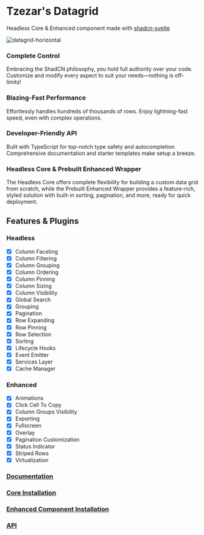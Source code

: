 # Tzezar's Datagrid

Headless Core & Enhanced component made with [shadcn-svelte](https://next.shadcn-svelte.com/)

![datagrid-horizontal](https://github.com/user-attachments/assets/1388e9c8-b284-4d25-afab-68edbb5c2c6e)

### Complete Control

Embracing the ShadCN philosophy, you hold full authority over your code. Customize and modify every aspect to suit your needs—nothing is off-limits!

### Blazing-Fast Performance

Effortlessly handles hundreds of thousands of rows. Enjoy lightning-fast speed, even with complex operations.

### Developer-Friendly API

Built with TypeScript for top-notch type safety and autocompletion. Comprehensive documentation and starter templates make setup a breeze.

### Headless Core & Prebuilt Enhanced Wrapper

The Headless Core offers complete flexibility for building a custom data grid from scratch, while the Prebuilt Enhanced Wrapper provides a feature-rich, styled solution with built-in sorting, pagination, and more, ready for quick deployment.

## Features & Plugins

### Headless

- [x] Column Faceting
- [x] Column Filtering
- [x] Column Grouping
- [x] Column Ordering
- [x] Column Pinning
- [x] Column Sizing
- [x] Column Visibility
- [x] Global Search
- [x] Grouping
- [x] Pagination
- [x] Row Expanding
- [x] Row Pinning
- [x] Row Selection
- [x] Sorting
- [x] Lifecycle Hooks
- [x] Event Emitter
- [x] Services Layer
- [x] Cache Manager

### Enhanced

- [x] Animations
- [x] Click Cell To Copy
- [x] Column Groups Visibility
- [x] Exporting
- [x] Fullscreen
- [x] Overlay
- [x] Pagination Customization
- [x] Status Indicator
- [x] Striped Rows
- [x] Virtualization

### [Documentation](https://datagrid.tzezar.pl/)

### [Core Installation](https://datagrid.tzezar.pl/headless/quick-start/installation)

### [Enhanced Component Installation](https://datagrid.tzezar.pl/enhanced/installation)

### [API](https://datagrid-api-reference.tzezar.pl/)
